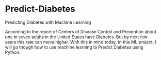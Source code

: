 # Predict-Diabetes
Predicting Diabetes with Machine Learning


According to the report of Centers of Disease Control and Prevention about one in seven adults in the United States have Diabetes. But by next few years this rate can move higher. With this in mind today, in this ML project, I will go though how to use machine learning to Predict Diabetes using Python.
